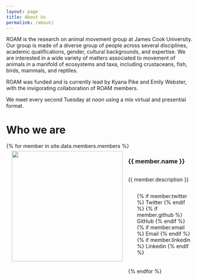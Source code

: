 ```yaml
---
layout: page
title: About Us
permalink: /about/
---
```


ROAM is the research on animal movement group at James Cook University. Our group is made of a diverse group of people across several disciplines, academic qualifications, gender, cultural backgrounds, and expertise. We are interested in a wide variety of matters associated to movement of animals in a manifold of ecosystems and taxa, including crustaceans, fish, birds, mammals, and reptiles.

ROAM was funded and is currently lead by Kyana Pike and Emily Webster, with the invigorating collaboration of ROAM members.

We meet every second Tuesday at noon using a mix virtual and presential format.


<h1>Who we are</h1>

<div style="clear: both;">
  {% for member in site.data.members.members %}
  <div style="padding-top: 5px;padding-bottom: 20px;float:left; margin-right 2em; padding-right:15px; padding-left:15px;margin-right:auto;margin-left:auto">
    <img src="../images/people/{{ member.picture }}" alt="" width = "300" height = "300">
  </div>
  <div style="padding-bottom: 20px; display: flex;flex-wrap: wrap;">
    <h3>{{ member.name }}</h3>
    <p style="font-size:14px;">{{ member.description }}</p>
    <ul class="social-icons" style="list-style: none;">
      {% if member.twitter %}
      <a style="text-decoration:none" href="https://twitter.com/{{ member.twitter }}" rel="nofollow noopener noreferrer">
          <i class="fab fa-fw fa-twitter-square" aria-hidden="true"></i>
          <span class="label">Twitter</span>
      </a>
      {% endif %}
      {% if member.github %}
      <a style="text-decoration:none" href="https://github.com/{{ member.github }}" rel="nofollow noopener noreferrer">
          <i class="fab fa-fw fa-github" aria-hidden="true"></i>
          <span class="label">GitHub</span>
      </a>
      {% endif %}
      {% if member.email %}
      <a style="text-decoration:none" href="mailto:{{ member.email }}" rel="nofollow noopener noreferrer">
          <i class="fa fa-envelope" aria-hidden="true"></i>
          <span class="label">Email</span>
      </a>
      {% endif %}
      {% if member.linkedin %}
      <a style="text-decoration:none" href="https://linkedin.com/in/{{ member.linkedin }}" rel="nofollow noopener noreferrer">
          <i class="fab fa-fw fa-linkedin-in" aria-hidden="true"></i>
          <span class="label">Linkedin</span>
      </a>
      {% endif %}<br>
    </ul>
  </div>
  {% endfor %}
</div>
